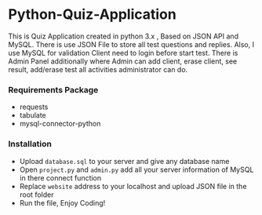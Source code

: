 # Python-Quiz-Application
This is Quiz Application created in python 3.x , Based on JSON API and MySQL. There is use JSON File to store all test questions and replies. Also, I use MySQL for validation 
Client need to login before start test. There is Admin Panel additionally where Admin can add client, erase client, see result, add/erase test all activities administrator can do.


### Requirements Package
- requests
- tabulate
- mysql-connector-python

### Installation
- Upload `database.sql` to your server and give any database name
- Open `project.py` and `admin.py` add all your server information of MySQL in there connect function
- Replace `website` address to your localhost and upload JSON file in the root folder
- Run the file, Enjoy Coding!
